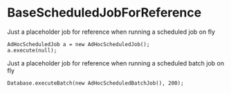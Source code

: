 # BaseScheduledJobForReference

Just a placeholder job for reference when running a scheduled job on fly


```
AdHocScheduledJob a = new AdHocScheduledJob();
a.execute(null);
```


Just a placeholder job for reference when running a scheduled  batch job on fly

```
Database.executeBatch(new AdHocScheduledBatchJob(), 200);
```


